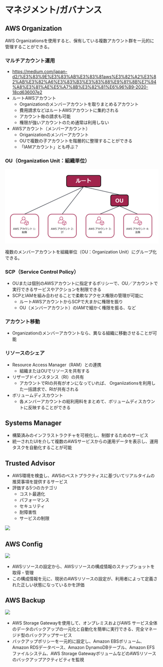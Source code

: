 # マネジメント/ガバナンス

## AWS Organization
AWS Organizationsを使用すると、保有している複数アカウント群をー元的に管理することができる。

### マルチアカウント運用
* https://medium.com/japan-d2/%E3%83%9E%E3%83%AB%E3%83%81aws%E3%82%A2%E3%82%AB%E3%82%A6%E3%83%B3%E3%83%88%E9%81%8B%E7%94%A8%E3%81%AE%E5%A7%8B%E3%82%81%E6%96%B9-2020-18cd636007e2
* ルートAWSアカウント
  * Organizationのメンバーアカウントを取りまとめるアカウント
  * 費用請求などはルートAWSアカウントに集約される
  * アカウント毎の請求も可能
  * 権限が強いアカウントのため通常は利用しない
* AWSアカウント（メンバーアカウント）
  * Origanizationのメンバーアカウント
  * OUで複数の子アカウントを階層的に整理することができる
  * 「IAMアカウント」とも呼ぶ？

### OU（Organization Unit：組織単位）
![](../cloud-practitioner/assets/organization-unit.png)

複数のメンバーアカウントを組織単位（OU：Organization Unit）にグループ化できる。

### SCP（Service Control Policy）
* OUまたは個別のAWSアカウントに指定するポリシーで、OU／アカウントで実行できるサービスやアクションを制限できる
* SCPとIAMを組み合わせることで柔軟なアクセス権限の管理が可能に
  - ルートAWSアカウントからSCPで大まかに権限を振り
  - OU（メンバーアカウント）のIAMで細かく権限を振る、など

### アカウント移動
* Organizationのメンバーアカウントなら、異なる組織に移動させることが可能

### リソースのシェア
* Resource Access Manager（RAM）との連携
  * 組織またはOUでリソースを共有する
* リザーブドインスタンス（RI）の共有
  * アカウントでRIの共有がオンになっていれば、
    Organiizationsを利用した一括請求で、RIが共有される
* ボリュームディスカウント
  * 各メンバーアカウントの総利用料をまとめて、ボリュームディスカウントに反映することができる

## Systems Manager
* 構築済みのインフラストラクチャを可視化し、制御するためのサービス
* 統一されたUIを介して複数のAWSサービスからの運用データを表示し、運用タスクを自動化することが可能

## Trusted Advisor
* AWS環境を検査し、AWSのベストプラクティスに基づいてリアルタイムの推奨事項を提供するサービス
* 評価する5つのカテゴリ
  - コスト最適化
  - パフォーマンス
  - セキュリティ
  - 耐障害性
  - サービスの制限

![](https://d1.awsstatic.com/support/jp/Trusted%20Advisor%20best%20practice%20checks%20categories.76a13b0b2bf982c874d0d03e6138b7b73e45680c.png)

## AWS Config
![](https://d1.awsstatic.com/Products/product-name/diagrams/product-page-diagram-Config_how-it-works.bd28728a9066c55d7ee69c0a655109001462e25b.png)

* AWSリソースの設定から、AWSリソースの構成情報のスナップショットを取得・管理
* この構成情報を元に、現状のAWSリソースの設定が、利用者によって定義された正しい状態になっているかを評価

## AWS Backup
![](https://d1.awsstatic.com/product-marketing/AWS%20Backup/AWS-Backup-Resources-diagram-2x.d8263a085153f2825ce52a3f814393b6c5559747.png)

* AWS Storage Gatewayを使用して、オンプレミスおよびAWS サービス全体のデータのバックアップの一元化と自動化を簡単に実行できる、完全マネージド型のバックアップサービス
* バックアップポリシーを一元的に設定し、Amazon EBSボリューム、Amazon RDSデータベース、Amazon DynamoDBテーブル、Amazon EFSファイルシステム、AWS Storage GatewayボリュームなどのAWSリソースのバックアップアクティビティを監視
